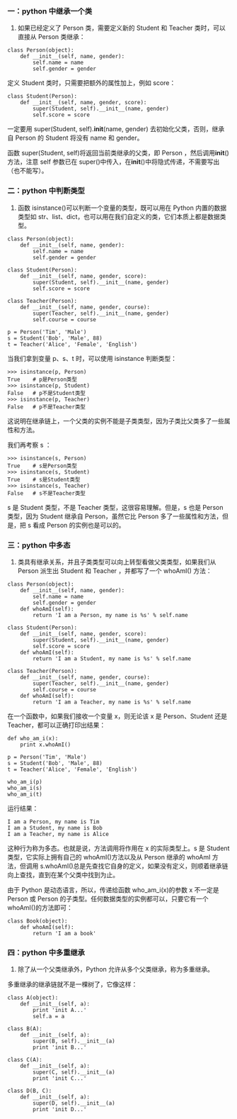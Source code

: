 ### 一：python 中继承一个类

1. 如果已经定义了 Person 类，需要定义新的 Student 和 Teacher 类时，可以直接从 Person 类继承：

```
class Person(object):
    def __init__(self, name, gender):
        self.name = name
        self.gender = gender
```

定义 Student 类时，只需要把额外的属性加上，例如 score：

```
class Student(Person):
    def __init__(self, name, gender, score):
        super(Student, self).__init__(name, gender)
        self.score = score
```

一定要用 super(Student, self).**init**(name, gender) 去初始化父类，否则，继承自 Person 的 Student 将没有 name 和 gender。

函数 super(Student, self)将返回当前类继承的父类，即 Person ，然后调用**init**()方法，注意 self 参数已在 super()中传入，在**init**()中将隐式传递，不需要写出（也不能写）。

### 二：python 中判断类型

1. 函数 isinstance()可以判断一个变量的类型，既可以用在 Python 内置的数据类型如 str、list、dict，也可以用在我们自定义的类，它们本质上都是数据类型。

```
class Person(object):
    def __init__(self, name, gender):
        self.name = name
        self.gender = gender

class Student(Person):
    def __init__(self, name, gender, score):
        super(Student, self).__init__(name, gender)
        self.score = score

class Teacher(Person):
    def __init__(self, name, gender, course):
        super(Teacher, self).__init__(name, gender)
        self.course = course

p = Person('Tim', 'Male')
s = Student('Bob', 'Male', 88)
t = Teacher('Alice', 'Female', 'English')
```

当我们拿到变量 p、s、t 时，可以使用 isinstance 判断类型：

```
>>> isinstance(p, Person)
True    # p是Person类型
>>> isinstance(p, Student)
False   # p不是Student类型
>>> isinstance(p, Teacher)
False   # p不是Teacher类型
```

这说明在继承链上，一个父类的实例不能是子类类型，因为子类比父类多了一些属性和方法。

我们再考察 s ：

```
>>> isinstance(s, Person)
True    # s是Person类型
>>> isinstance(s, Student)
True    # s是Student类型
>>> isinstance(s, Teacher)
False   # s不是Teacher类型
```

s 是 Student 类型，不是 Teacher 类型，这很容易理解。但是，s 也是 Person 类型，因为 Student 继承自 Person，虽然它比 Person 多了一些属性和方法，但是，把 s 看成 Person 的实例也是可以的。

### 三：python 中多态

1. 类具有继承关系，并且子类类型可以向上转型看做父类类型，如果我们从 Person 派生出 Student 和 Teacher ，并都写了一个 whoAmI() 方法：

```
class Person(object):
    def __init__(self, name, gender):
        self.name = name
        self.gender = gender
    def whoAmI(self):
        return 'I am a Person, my name is %s' % self.name

class Student(Person):
    def __init__(self, name, gender, score):
        super(Student, self).__init__(name, gender)
        self.score = score
    def whoAmI(self):
        return 'I am a Student, my name is %s' % self.name

class Teacher(Person):
    def __init__(self, name, gender, course):
        super(Teacher, self).__init__(name, gender)
        self.course = course
    def whoAmI(self):
        return 'I am a Teacher, my name is %s' % self.name
```

在一个函数中，如果我们接收一个变量 x，则无论该 x 是 Person、Student 还是 Teacher，都可以正确打印出结果：

```
def who_am_i(x):
    print x.whoAmI()

p = Person('Tim', 'Male')
s = Student('Bob', 'Male', 88)
t = Teacher('Alice', 'Female', 'English')

who_am_i(p)
who_am_i(s)
who_am_i(t)
```

运行结果：

```
I am a Person, my name is Tim
I am a Student, my name is Bob
I am a Teacher, my name is Alice
```

这种行为称为多态。也就是说，方法调用将作用在 x 的实际类型上。s 是 Student 类型，它实际上拥有自己的 whoAmI()方法以及从 Person 继承的 whoAmI 方法，但调用 s.whoAmI()总是先查找它自身的定义，如果没有定义，则顺着继承链向上查找，直到在某个父类中找到为止。

由于 Python 是动态语言，所以，传递给函数 who_am_i(x)的参数 x 不一定是 Person 或 Person 的子类型。任何数据类型的实例都可以，只要它有一个 whoAmI()的方法即可：

```
class Book(object):
    def whoAmI(self):
        return 'I am a book'
```

### 四：python 中多重继承

1. 除了从一个父类继承外，Python 允许从多个父类继承，称为多重继承。

多重继承的继承链就不是一棵树了，它像这样：

```
class A(object):
    def __init__(self, a):
        print 'init A...'
        self.a = a

class B(A):
    def __init__(self, a):
        super(B, self).__init__(a)
        print 'init B...'

class C(A):
    def __init__(self, a):
        super(C, self).__init__(a)
        print 'init C...'

class D(B, C):
    def __init__(self, a):
        super(D, self).__init__(a)
        print 'init D...'
```
